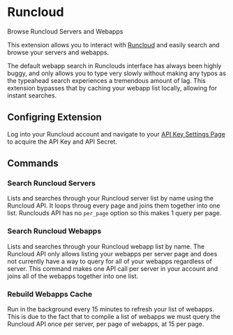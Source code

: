 # Runcloud

Browse Runcloud Servers and Webapps

This extension allows you to interact with [Runcloud](https://runcloud.io/) and easily search and browse your servers
and webapps.

The default webapp search in Runclouds interface has always been highly buggy, and only allows you to type very slowly
without making any typos as the typeahead search experiences a tremendous amount of lag. This extension bypasses that by
caching your webapp list locally, allowing for instant searches.

## Configring Extension

Log into your Runcloud account and navigate to your [API Key Settings Page](https://manage.runcloud.io/settings/apikey)
to acquire the API Key and API Secret.

## Commands

### Search Runcloud Servers

Lists and searches through your Runcloud server list by name using the Runcloud API. It loops throug every page and
joins them together into one list. Runclouds API has no `per_page` option so this makes 1 query per page.

### Search Runcloud Webapps

Lists and searches through your Runcloud webapp list by name. The Runcloud API only allows listing your webapps
per server page and does not currently have a way to query for all of your webapps regardless of server. This command
makes one API call per server in your account and joins all of the webapps together into one list.

### Rebuild Webapps Cache

Run in the background every 15 minutes to refresh your list of webapps. This is due to the fact that to compile a
list of webapps we must query the Runcloud API once per server, per page of webapps, at 15 per page.
